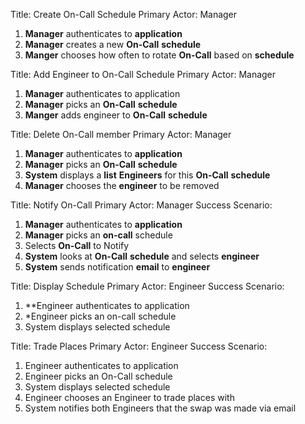 Title: Create On-Call Schedule
Primary Actor: Manager

1. **Manager** authenticates to **application**
1. **Manager** creates a new **On-Call** **schedule**
1. **Manger** chooses how often to rotate **On-Call** based on **schedule**

Title: Add Engineer to On-Call Schedule
Primary Actor: Manager

1. **Manager** authenticates to application
10. **Manager** picks an **On-Call** **schedule** 
11. **Manger** adds engineer to **On-Call** **schedule**

Title: Delete On-Call member
Primary Actor: Manager

1. **Manager** authenticates to **application**
10. **Manager** picks an **On-Call** **schedule**
13. **System** displays a **list** **Engineers** for this **On-Call** **schedule**
14. **Manager** chooses the **engineer** to be removed

Title: Notify On-Call
Primary Actor: Manager
Success Scenario:

1. **Manager** authenticates to **application**
2. **Manager** picks an **on-call** schedule
3. Selects **On-Call** to Notify
4. **System** looks at **On-Call** **schedule** and selects **engineer**
5. **System** sends notification **email** to **engineer**

Title: Display Schedule
Primary Actor: Engineer
Success Scenario:

1. **Engineer authenticates to application
2. *Engineer picks an on-call schedule
3. System displays selected schedule

Title: Trade Places
Primary Actor: Engineer
Success Scenario:

1. Engineer authenticates to application
2. Engineer picks an On-Call schedule
3. System displays selected schedule
4. Engineer chooses an Engineer to trade places with
5. System notifies both Engineers that the swap was made via email
  
<!--stackedit_data:
eyJoaXN0b3J5IjpbNTk3OTUxOTU0LC0xNTY4ODI2MTY2LDExOT
MwNzI3NF19
-->